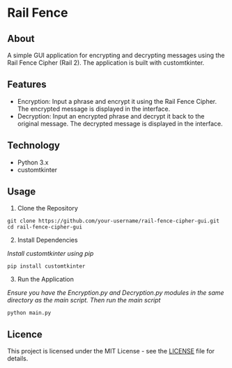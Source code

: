 # Rail Fence

## About
A simple GUI application for encrypting and decrypting messages using the Rail Fence Cipher (Rail 2). The application is built with customtkinter.

## Features

* Encryption: Input a phrase and encrypt it using the Rail Fence Cipher. The encrypted message is displayed in the interface.
* Decryption: Input an encrypted phrase and decrypt it back to the original message. The decrypted message is displayed in the interface.

## Technology

* Python 3.x
* customtkinter

## Usage

1. Clone the Repository
   
```
git clone https://github.com/your-username/rail-fence-cipher-gui.git
cd rail-fence-cipher-gui
```

2. Install Dependencies

_Install customtkinter using pip_
```
pip install customtkinter
```

3. Run the Application

_Ensure you have the Encryption.py and Decryption.py modules in the same directory as the main script. Then run the main script_
```
python main.py
```
## Licence

This project is licensed under the MIT License - see the [LICENSE](https://github.com/Jelared/Project-Rail_fence_cipher?tab=MIT-1-ov-file) file for details.
